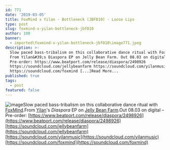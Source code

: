 ```yaml
---
id: 771
date: '2019-03-05'
title: FoxMind x Yilan - Bottleneck (JBF010) - Loose Lips
type: post
slug: foxmind-x-yilan-bottleneck-jbf010
author: 100
banner:
  - imported\foxmind-x-yilan-bottleneck-jbf010\image771.jpeg
description: >-
  Slow paced bass-tribalism on this collaborative dance ritual with FoxMind.
  From Yilan&#39;s Diaspora EP on Jelly Bean Farm. Out 08.03 on digital &#8211;
  Pre-order: https://www.beatport.com/release/diaspora/2498926
  https://soundcloud.com/jellybeanfarm https://soundcloud.com/yilanmusic
  https://soundcloud.com/foxmind [...]Read More...
published: true
tags:
  - post
featured: false
---
```

![image](../imported\foxmind-x-yilan-bottleneck-jbf010\image771.jpeg)Slow paced bass-tribalism on this collaborative dance ritual with [FoxMind](https://soundcloud.com/foxmind).From [Yilan](https://soundcloud.com/yilanmusic)'s _Diaspora_ EP on [Jelly Bean Farm](https://www.residentadvisor.net/record-label.aspx?id=14677).Out 08.03 on digital – Pre-order: [https://www.beatport.com/release/diaspora/2498926](https://www.beatport.com/release/diaspora/2498926)[https://soundcloud.com/jellybeanfarm](https://soundcloud.com/jellybeanfarm)[https://soundcloud.com/yilanmusic](https://soundcloud.com/yilanmusic)[https://soundcloud.com/foxmind](https://soundcloud.com/foxmind)